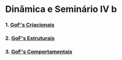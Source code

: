 # Dinâmica e Seminário IV b

### 1.  [GoF's Criacionais](docs/DS/dinamica-e-seminario-4-b/criacionais.md)
### 2.  [GoF's Estruturais](docs/DS/dinamica-e-seminario-4-b/estruturais.md)
### 3.  [GoF's Comportamentais](docs/DS/dinamica-e-seminario-4-b/comportamentais.md)